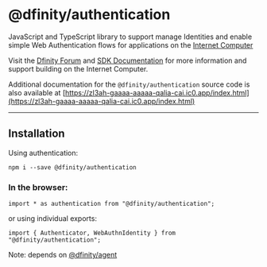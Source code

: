 # @dfinity/authentication

JavaScript and TypeScript library to support manage Identities and enable simple Web Authentication flows for applications on the [Internet Computer](https://dfinity.org/)

Visit the [Dfinity Forum](https://forum.dfinity.org/) and [SDK Documentation](https://sdk.dfinity.org/docs/index.html) for more information and support building on the Internet Computer.

Additional documentation for the `@dfinity/authentication` source code is also available at [https://zl3ah-gaaaa-aaaaa-qalia-cai.ic0.app/index.html](https://zl3ah-gaaaa-aaaaa-qalia-cai.ic0.app/index.html)

---

## Installation

Using authentication:

```
npm i --save @dfinity/authentication
```

### In the browser:

```
import * as authentication from "@dfinity/authentication";
```

or using individual exports:

```
import { Authenticator, WebAuthnIdentity } from "@dfinity/authentication";
```

Note: depends on [@dfinity/agent](https://www.npmjs.com/package/@dfinity/agent)
